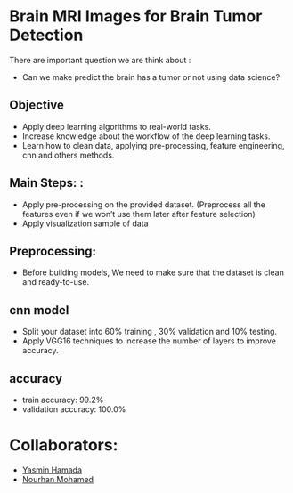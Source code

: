 # Brain MRI Images for Brain Tumor Detection
There are important question we are think about :
 - Can we make predict the brain has a tumor or not using data science?

## Objective
- Apply deep learning algorithms to real-world tasks.
- Increase knowledge about the workflow of the  deep learning tasks.
- Learn how to clean data, applying pre-processing, feature engineering, cnn and others methods. 
   
## Main Steps: :
- Apply pre-processing on the provided dataset. (Preprocess all the features even if we won’t use them later after feature selection)
- Apply visualization sample of data

## Preprocessing: 
- Before building models, We need to make sure that the dataset is clean and ready-to-use.

## cnn model
- Split your dataset into 60% training , 30% validation and 10% testing.
- Apply VGG16 techniques to increase the number of layers to improve accuracy.

## accuracy
- train accuracy: 99.2%
- validation accuracy: 100.0%

 # Collaborators:
- <a href="https://github.com/YasminHamada">Yasmin Hamada</a><br>
- <a href="https://github.com/Nourhan613">Nourhan Mohamed</a><br>
